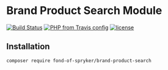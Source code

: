 # Brand Product Search Module
[![Build Status](https://travis-ci.org/fond-of/spryker-brand-product-search.svg?branch=master)](https://travis-ci.org/fond-of/spryker-brand-product-search)
[![PHP from Travis config](https://img.shields.io/travis/php-v/symfony/symfony.svg)](https://php.net/)
[![license](https://img.shields.io/github/license/mashape/apistatus.svg)](https://packagist.org/packages/fond-of-spryker/brand-product-search)

## Installation

```
composer require fond-of-spryker/brand-product-search
```
